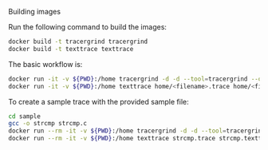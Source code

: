 Building images

Run the following command to build the images:

```bash
docker build -t tracergrind tracergrind
docker build -t texttrace texttrace
```

The basic workflow is:
```bash
docker run -it -v ${PWD}:/home tracergrind -d -d --tool=tracergrind --output=/home/<filename> /home/<filename>.trace
docker run -it -v ${PWD}:/home texttrace home/<filename>.trace home/<filename>.texttrace
```

To create a sample trace with the provided sample file:
```bash
cd sample
gcc -o strcmp strcmp.c
docker run --rm -it -v ${PWD}:/home tracergrind -d -d --tool=tracergrind --output=/home/strcmp.trace /home/strcmp
docker run --rm -it -v ${PWD}:/home texttrace strcmp.trace strcmp.texttrace
```
